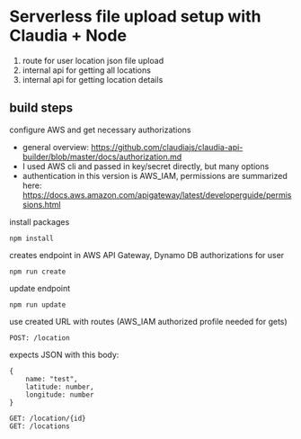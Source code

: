 # Serverless file upload setup with Claudia + Node

1. route for user location json file upload
2. internal api for getting all locations
3. internal api for getting location details

## build steps

configure AWS and get necessary authorizations

-   general overview: https://github.com/claudiajs/claudia-api-builder/blob/master/docs/authorization.md
-   I used AWS cli and passed in key/secret directly, but many options
-   authentication in this version is AWS_IAM, permissions are summarized here: https://docs.aws.amazon.com/apigateway/latest/developerguide/permissions.html

install packages

```
npm install
```

creates endpoint in AWS API Gateway, Dynamo DB authorizations for user

```
npm run create
```

update endpoint

```
npm run update
```

use created URL with routes (AWS_IAM authorized profile needed for gets)

```
POST: /location
```

expects JSON with this body:

```
{
    name: "test",
    latitude: number,
    longitude: number
}
```

```
GET: /location/{id}
GET: /locations
```
